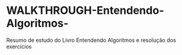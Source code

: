 # WALKTHROUGH-Entendendo-Algoritmos-
Resumo de estudo do Livro Entendendo Algoritmos e resolução dos exercícios
